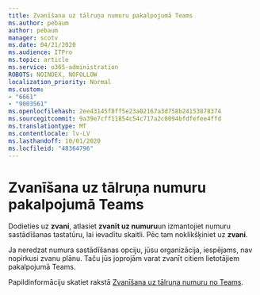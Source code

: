 ```yaml
---
title: Zvanīšana uz tālruņa numuru pakalpojumā Teams
ms.author: pebaum
author: pebaum
manager: scotv
ms.date: 04/21/2020
ms.audience: ITPro
ms.topic: article
ms.service: o365-administration
ROBOTS: NOINDEX, NOFOLLOW
localization_priority: Normal
ms.custom:
- "6661"
- "9003561"
ms.openlocfilehash: 2ee43145f8ff5e23a02167a3d758b24153878374
ms.sourcegitcommit: 9a39e7cff11854c54c717a2c0094bfdfefee4ffd
ms.translationtype: MT
ms.contentlocale: lv-LV
ms.lasthandoff: 10/01/2020
ms.locfileid: "48364796"
---
```

# <a name="call-a-phone-number-in-teams"></a>Zvanīšana uz tālruņa numuru pakalpojumā Teams

Dodieties uz  **zvani**, atlasiet  **zvanīt uz numuru**un izmantojiet numuru sastādīšanas tastatūru, lai ievadītu skaitli. Pēc tam noklikšķiniet uz  **zvani**.

Ja neredzat numura sastādīšanas opciju, jūsu organizācija, iespējams, nav nopirkusi zvanu plānu. Taču jūs joprojām varat zvanīt citiem lietotājiem pakalpojumā Teams.  

Papildinformāciju skatiet rakstā [Zvanīšana uz tālruņa numuru no Teams](https://support.microsoft.com/office/20d24ace-2851-4c29-8441-30dd2a5cf078).
